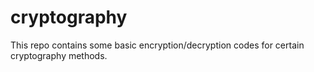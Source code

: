 # cryptography
This repo contains some basic encryption/decryption codes for certain cryptography methods.
